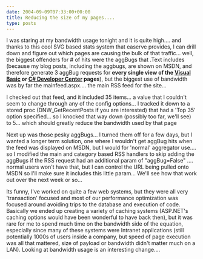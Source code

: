 ```yaml
---
date: 2004-09-09T07:33:00+00:00
title: Reducing the size of my pages....
type: posts
---
```

I was staring at my bandwidth usage tonight and it is quite high.... and thanks to this cool SVG based stats system that easerve provides, I can drill down and figure out which pages are causing the bulk of that traffic... well, the biggest offenders for # of hits were the aggBugs that .Text includes (because my blog posts, including the aggbugs, are shown on MSDN, and therefore generate 3 aggBug requests for **every single view of the [Visual Basic](http://msdn.microsoft.com/vbasic) or [C# Developer Center](http://msdn.microsoft.com/vcsharp) pages**), but the biggest use of bandwidth was by far the mainfeed.aspx.... the main RSS feed for the site...

I checked out that feed, and it included 35 items... a value that I couldn't seem to change through any of the config options... I tracked it down to a stored proc (DNW_GetRecentPosts if you are interested) that had a 'Top 35' option specified... so I knocked that way down (possibly too far, we'll see) to 5... which should greatly reduce the bandwidth used by that page

Next up was those pesky aggBugs... I turned them off for a few days, but I wanted a longer term solution, one where I wouldn't get aggBug hits when the feed was displayed on MSDN, but I would for 'normal' aggregator use.... so I modified the main and category based RSS handlers to skip adding the aggBugs if the RSS request had an additional param of "aggBug=False" .... normal users won't have that, but I can control the URL being pulled onto MSDN so I'll make sure it includes this little param... We'll see how that work out over the next week or so...

Its funny, I've worked on quite a few web systems, but they were all very 'transaction' focused and most of our performance optimization was focused around avoiding trips to the database and execution of code. Basically we ended up creating a variety of caching systems (ASP.NET's caching options would have been wonderful to have back then), but it was rare for me to spend much time on the bandwidth side of the equation, especially since many of these systems were Intranet applications (still potentially 1000s of users inside a company, but speed of page execution was all that mattered, size of payload or bandwidth didn't matter much on a LAN). Looking at bandwidth usage is an interesting change....
